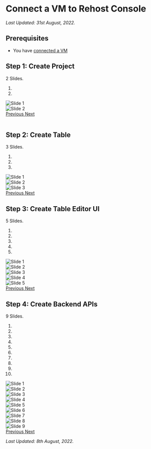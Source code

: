 # Connect a VM to Rehost Console

<i>Last Updated: 31st August, 2022.</i>

## Prerequisites
* You have [connected a VM](https://docs.rehost.in/#/guides/connect-vm)

## Step 1: Create Project

2 Slides.
<div id="carouselExampleIndicators1" class="carousel slide" data-ride="carousel">
  <ol class="carousel-indicators">
    <li data-target="#carouselExampleIndicators1" data-slide-to="0" class="active"></li>
    <li data-target="#carouselExampleIndicators1" data-slide-to="1"></li>
  </ol>
  <div class="carousel-inner">
    <div class="carousel-item active">
      <img class="d-block w-100" src="images/create-app.png" alt="Slide 1">
    </div>
    <div class="carousel-item">
      <img class="d-block w-100" src="images/init-dragndrop.png" alt="Slide 2">
    </div>
  </div>
  <a class="carousel-control-prev" href="#carouselExampleIndicators1" role="button" data-slide="prev">
    <span class="carousel-control-prev-icon" aria-hidden="true"></span>
    <span class="sr-only">Previous</span>
  </a>
  <a class="carousel-control-next" href="#carouselExampleIndicators1" role="button" data-slide="next">
    <span class="carousel-control-next-icon" aria-hidden="true"></span>
    <span class="sr-only">Next</span>
  </a>
</div>

<br/>

## Step 2: Create Table

3 Slides.

<div id="carouselExampleIndicators2" class="carousel slide" data-ride="carousel">
  <ol class="carousel-indicators">
    <li data-target="#carouselExampleIndicators2" data-slide-to="0" class="active"></li>
    <li data-target="#carouselExampleIndicators2" data-slide-to="1"></li>
    <li data-target="#carouselExampleIndicators2" data-slide-to="2"></li>
  </ol>
  <div class="carousel-inner">
    <div class="carousel-item active">
      <img class="d-block w-100" src="images/create-table-1.png" alt="Slide 1">
    </div>
    <div class="carousel-item">
      <img class="d-block w-100" src="images/add-data-source-1.png" alt="Slide 2">
    </div>
    <div class="carousel-item">
      <img class="d-block w-100" src="images/create-table-2.png" alt="Slide 3">
    </div>
  </div>
  <a class="carousel-control-prev" href="#carouselExampleIndicators2" role="button" data-slide="prev">
    <span class="carousel-control-prev-icon" aria-hidden="true"></span>
    <span class="sr-only">Previous</span>
  </a>
  <a class="carousel-control-next" href="#carouselExampleIndicators2" role="button" data-slide="next">
    <span class="carousel-control-next-icon" aria-hidden="true"></span>
    <span class="sr-only">Next</span>
  </a>
</div>

## Step 3: Create Table Editor UI

5 Slides.

<div id="carouselExampleIndicators3" class="carousel slide" data-ride="carousel">
  <ol class="carousel-indicators">
    <li data-target="#carouselExampleIndicators3" data-slide-to="0" class="active"></li>
    <li data-target="#carouselExampleIndicators3" data-slide-to="1"></li>
    <li data-target="#carouselExampleIndicators3" data-slide-to="2"></li>
    <li data-target="#carouselExampleIndicators3" data-slide-to="3"></li>
    <li data-target="#carouselExampleIndicators3" data-slide-to="4"></li>
  </ol>
  <div class="carousel-inner">
    <div class="carousel-item active">
      <img class="d-block w-100" src="images/create-table-editor-1.png" alt="Slide 1">
    </div>
    <div class="carousel-item">
      <img class="d-block w-100" src="images/create-table-editor-2.png" alt="Slide 2">
    </div>
    <div class="carousel-item">
      <img class="d-block w-100" src="images/create-table-editor-3.png" alt="Slide 3">
    </div>
    <div class="carousel-item">
      <img class="d-block w-100" src="images/create-table-editor-4.png" alt="Slide 4">
    </div>
    <div class="carousel-item">
      <img class="d-block w-100" src="images/create-table-editor-5.png" alt="Slide 5">
    </div>
  </div>
  <a class="carousel-control-prev" href="#carouselExampleIndicators3" role="button" data-slide="prev">
    <span class="carousel-control-prev-icon" aria-hidden="true"></span>
    <span class="sr-only">Previous</span>
  </a>
  <a class="carousel-control-next" href="#carouselExampleIndicators3" role="button" data-slide="next">
    <span class="carousel-control-next-icon" aria-hidden="true"></span>
    <span class="sr-only">Next</span>
  </a>
</div>

## Step 4: Create Backend APIs

9 Slides.

<div id="carouselExampleIndicators4" class="carousel slide" data-ride="carousel">
  <ol class="carousel-indicators">
    <li data-target="#carouselExampleIndicators4" data-slide-to="0" class="active"></li>
    <li data-target="#carouselExampleIndicators4" data-slide-to="1"></li>
    <li data-target="#carouselExampleIndicators4" data-slide-to="2"></li>
    <li data-target="#carouselExampleIndicators4" data-slide-to="3"></li>
    <li data-target="#carouselExampleIndicators4" data-slide-to="4"></li>
    <li data-target="#carouselExampleIndicators4" data-slide-to="5"></li>
    <li data-target="#carouselExampleIndicators4" data-slide-to="6"></li>
    <li data-target="#carouselExampleIndicators4" data-slide-to="7"></li>
    <li data-target="#carouselExampleIndicators4" data-slide-to="8"></li>
    <li data-target="#carouselExampleIndicators4" data-slide-to="9"></li>
  </ol>
  <div class="carousel-inner">
    <div class="carousel-item active">
      <img class="d-block w-100" src="images/create-table-editor-6.png" alt="Slide 1">
    </div>
    <div class="carousel-item">
      <img class="d-block w-100" src="images/create-table-editor-7.png" alt="Slide 2">
    </div>
    <div class="carousel-item">
      <img class="d-block w-100" src="images/create-table-editor-8.png" alt="Slide 3">
    </div>
    <div class="carousel-item">
      <img class="d-block w-100" src="images/create-table-editor-9.png" alt="Slide 4">
    </div>
    <div class="carousel-item">
      <img class="d-block w-100" src="images/create-table-editor-10.png" alt="Slide 5">
    </div>
    <div class="carousel-item">
      <img class="d-block w-100" src="images/create-table-editor-11.png" alt="Slide 6">
    </div>
    <div class="carousel-item">
      <img class="d-block w-100" src="images/create-table-editor-12.png" alt="Slide 7">
    </div>
    <div class="carousel-item">
      <img class="d-block w-100" src="images/create-table-editor-13.png" alt="Slide 8">
    </div>
    <div class="carousel-item">
      <img class="d-block w-100" src="images/create-table-editor-14.png" alt="Slide 9">
    </div>
  </div>
  <a class="carousel-control-prev" href="#carouselExampleIndicators4" role="button" data-slide="prev">
    <span class="carousel-control-prev-icon" aria-hidden="true"></span>
    <span class="sr-only">Previous</span>
  </a>
  <a class="carousel-control-next" href="#carouselExampleIndicators4" role="button" data-slide="next">
    <span class="carousel-control-next-icon" aria-hidden="true"></span>
    <span class="sr-only">Next</span>
  </a>
</div>

<i>Last Updated: 8th August, 2022.</i>